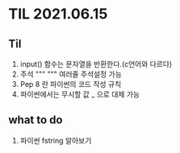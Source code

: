 # TIL 2021.06.15

## Til
1. input() 함수는 문자열을 반환한다.(c언어와 다르다)
1. 주석 """  """ 여러줄 주석설정 가능 
1. Pep 8 란 파이썬의 코드 작성 규칙 
1. 파이썬에서는 무시할 값 _ 으로 대체 가능

## what to do 
1. 파이썬 fstring 알아보기


